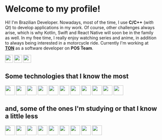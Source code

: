 # Welcome to my profile!

Hi! I'm Brazilian Developer. Nowadays, most of the time, I use **C/C++** (*with Qt*) to develop applications in my work. Of course, other challenges always arise, which is why Kotlin, Swift and React Native will soon be in the family as well. In my free time, I really enjoy watching series and anime, in addition to always being interested in a motorcycle ride. Currently I'm working at <a href="https://www.ton.com.br">**TON**</a> as a software developer on **POS Team**.

<a href="mailto:jhonsef.pires@gmail.com"><img height="26" src="https://img.shields.io/badge/Gmail-D14836?style=for-the-badge&logo=gmail&logoColor=white"></a>
<a href="https://www.linkedin.com/in/jhonsef/"><img height="26" src="https://img.shields.io/badge/LinkedIn-0077B5?style=for-the-badge&logo=linkedin&logoColor=white"></a>
<a href="https://t.me/jhonsef"><img height="26" src="https://img.shields.io/badge/Telegram-2CA5E0?style=for-the-badge&logo=telegram&logoColor=white"></a>

## Some technologies that I know the most
<a href="https://git-scm.com"><img height= "32" src="https://img.shields.io/badge/Git-F05032?style=for-the-badge&logo=git&logoColor=white"></a>
<a href="https://www.cplusplus.com"><img height= "32" src="https://img.shields.io/badge/C%2B%2B-00599C?style=for-the-badge&logo=c%2B%2B&logoColor=white"></a>
<a href="https://www.linuxfoundation.org"><img height= "32" src="https://img.shields.io/badge/Linux-E34F26?style=for-the-badge&logo=linux&logoColor=black"></a>
<a href="https://www.java.com/"><img height= "32" src="https://img.shields.io/badge/Java-ED8B00?style=for-the-badge&logo=java&logoColor=white"></a>
<a href="https://www.javascript.com"><img height= "32" src="https://img.shields.io/badge/JavaScript-F7DF1E?style=for-the-badge&logo=javascript&logoColor=black"></a>
<a href="https://www.lua.org"><img height= "32" src="https://img.shields.io/badge/Lua-2C2D72?style=for-the-badge&logo=lua&logoColor=white"></a>
<a href="https://www.postgresql.org"><img height= "32" src="https://img.shields.io/badge/PostgreSQL-316192?style=for-the-badge&logo=postgresql&logoColor=white"></a>
<a href="https://www.sqlite.org/index.html"><img height= "32" src="https://img.shields.io/badge/SQLite-07405E?style=for-the-badge&logo=sqlite&logoColor=white"></a>
<a href="https://www.json.org/json-en.html"><img height= "32" src="https://img.shields.io/badge/json-5E5C5C?style=for-the-badge&logo=json&logoColor=white"></a>
<a href="https://www.docker.com"><img height= "32" src="https://img.shields.io/badge/Docker-2CA5E0?style=for-the-badge&logo=docker&logoColor=white"></a>
<a href="https://www.qt.io"><img height= "32" src="https://img.shields.io/badge/Qt-%23217346.svg?style=for-the-badge&logo=Qt&logoColor=white"></a>

## and, some of the ones I'm studying or that I know a little less
<a href="https://reactnative.dev/"><img height= "32" src= "https://img.shields.io/badge/React_Native-20232A?style=for-the-badge&logo=react&logoColor=61DAFB"></a>
<a href="https://swift.org/"><img height= "32" src= "https://img.shields.io/badge/Swift-FA7343?style=for-the-badge&logo=swift&logoColor=white"></a>
<a href="https://www.android.com/"><img height= "32" src= "https://img.shields.io/badge/Android-3DDC84?style=for-the-badge&logo=android&logoColor=white"></a>
<a href="https://svelte.dev/"><img height= "32" src= "https://img.shields.io/badge/Svelte-4A4A55?style=for-the-badge&logo=svelte&logoColor=FF3E00"></a>
<a href="https://nodejs.org/en/"><img height= "32" src= "https://img.shields.io/badge/Node.js-339933?style=for-the-badge&logo=nodedotjs&logoColor=white"></a>
<a href="https://www.python.org/"><img height= "32" src= "https://img.shields.io/badge/Python-3776AB?style=for-the-badge&logo=python&logoColor=white"></a>
<a href="https://www.mysql.com/"><img height= "32" src= "https://img.shields.io/badge/MySQL-00000F?style=for-the-badge&logo=mysql&logoColor=white"></a>
<a href="https://www.typescriptlang.org/"><img height= "32" src= "https://img.shields.io/badge/TypeScript-007ACC?style=for-the-badge&logo=typescript&logoColor=white"></a>
<a href="https://www.markdownguide.org/"><img height= "32" src= "https://img.shields.io/badge/Markdown-000000?style=for-the-badge&logo=markdown&logoColor=white"></a>
